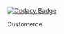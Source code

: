 
[![Codacy Badge](https://api.codacy.com/project/badge/Grade/cbcc83821f8c45a2a4e2b8d7bf661253)](https://app.codacy.com/gh/BuildForSDGCohort2/Team-1324---Customerce?utm_source=github.com&utm_medium=referral&utm_content=BuildForSDGCohort2/Team-1324---Customerce&utm_campaign=Badge_Grade_Dashboard)

Customerce